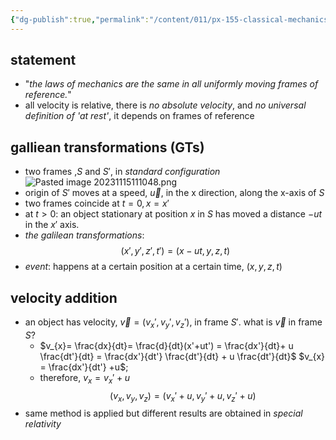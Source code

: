 ```yaml
---
{"dg-publish":true,"permalink":"/content/011/px-155-classical-mechanics-and-special-reltivity/special-relativity/px-155-g-foundations-of-special-relativity/px-155-g1-gallilean-transforms/","created":"2024-10-01T18:27:09.745+01:00","updated":"2024-11-26T19:57:57.361+00:00"}
---
```


## statement
- "*the laws of mechanics are the same in all uniformly moving frames of reference.*"
- all velocity is relative, there is *no absolute velocity*, and *no universal definition of 'at rest'*, it depends on frames of reference
## galliean transformations (GTs)
- two frames ,$S$ and $S'$, in *standard configuration*
![Pasted image 20231115111048.png](/img/user/pics/Pasted%20image%2020231115111048.png)
- origin of $S'$ moves at a speed, $\vec u$, in the x direction, along the x-axis of $S$
- two frames coincide at $t=0, x=x'$
- at $t>0$: an object stationary at position $x$ in $S$ has moved a distance $-ut$ in the $x'$ axis.
- *the galilean transformations*:
$$(x', \, y', \, z', \, t') = (x-ut, \, y, \, z, \, t)$$
- *event*: happens at a certain position at a certain time, $(x,y,z,t)$
## velocity addition

-  an object has velocity, $\vec v = (v_{x}' , v_{y}', v_{z}')$, in frame $S'$. what is $\vec v$ in frame $S$?
	- $v_{x}= \frac{dx}{dt}= \frac{d}{dt}(x'+ut') = \frac{dx'}{dt}+ u \frac{dt'}{dt} = \frac{dx'}{dt'} \frac{dt'}{dt} + u \frac{dt'}{dt}$
			$v_{x} = \frac{dx'}{dt'} +u$;
	- therefore, $v_{x}= v_{x}'+u$
$$(v_{x}, \, v_{y}, \, v_{z}) = (v_{x}'+u, \, v_{y}'+u , \, v_{z}'+u)$$
- same method is applied but different results are obtained in *special relativity*
